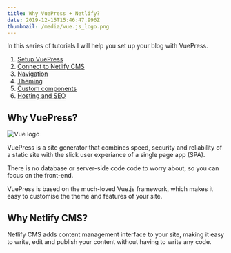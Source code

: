 ```yaml
---
title: Why VuePress + Netlify?
date: 2019-12-15T15:46:47.996Z
thumbnail: /media/vue.js_logo.png
---
```

In this series of tutorials I will help you set up your blog with VuePress.

1. [Setup VuePress](./_posts/blogging-with-vuepress-part-1.md)
2. [Connect to Netlify CMS](./_posts/blogging-with-vuepress-part-2.md)
3. [Navigation](<>)
4. [Theming](<>)
5. [Custom components](<>)
6. [Hosting and SEO](<>)

## Why VuePress?

![Vue logo](/media/vue.js_logo.png)

VuePress is a site generator that combines speed, security and reliability of a static site with the slick user experiance of a single page app (SPA).

There is no database or server-side code code to worry about, so you can focus on the front-end.

VuePress is based on the much-loved Vue.js framework, which makes it easy to customise the theme and features of your site.

## Why Netlify CMS?

Netlify CMS adds content management interface to your site, making it easy to write, edit and publish your content without having to write any code.
